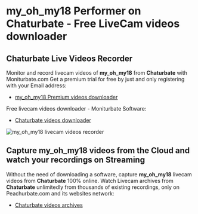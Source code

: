 # my_oh_my18 Performer on Chaturbate - Free LiveCam videos downloader

## Chaturbate Live Videos Recorder

Monitor and record livecam videos of **my_oh_my18** from **Chaturbate** with Moniturbate.com
Get a premium trial for free by just and only registering with your Email address:
* [my_oh_my18 Premium videos downloader](https://moniturbate.com/request-demo-licence-key.html)

Free livecam videos downloader - Moniturbate Software:
* [Chaturbate videos downloader](https://moniturbate.com/moniturbate-download-software.html)

![my_oh_my18 livecam videos recorder](https://peachurnet.com/templates/moniturbate-software.png)


## Capture my_oh_my18 videos from the Cloud and watch your recordings on Streaming

Without the need of downloading a software, capture **my_oh_my18** livecam videos from **Chaturbate** 100% online.
Watch Livecam archives from **Chaturbate** unlimitedly from thousands of existing recordings, only on Peachurbate.com and its websites network:
* [Chaturbate videos archives](https://peachurnet.com/)